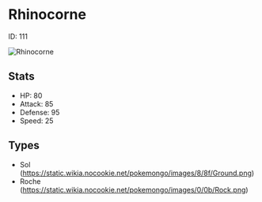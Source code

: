 # Rhinocorne


ID: 111

![](https://raw.githubusercontent.com/PokeAPI/sprites/master/sprites/pokemon/other/official-artwork/111.png "Rhinocorne")

## Stats


 - HP: 80
 - Attack: 85
 - Defense: 95
 - Speed: 25

## Types


 - Sol (https://static.wikia.nocookie.net/pokemongo/images/8/8f/Ground.png)
 - Roche (https://static.wikia.nocookie.net/pokemongo/images/0/0b/Rock.png)
